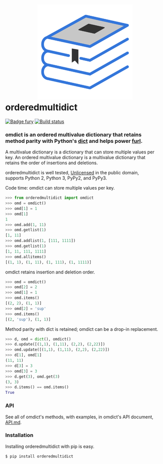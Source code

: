 <h1>
  <div align="center">
    <img src="logo.svg" width="300px" height="300px" alt="orderedmultidict">
  </div>
  orderedmultidict
</h1>

[![Badge fury](https://badge.fury.io/py/orderedmultidict.svg)](https://pypi.python.org/pypi/orderedmultidict)
[![Build status](https://api.travis-ci.org/gruns/orderedmultidict.svg)](https://travis-ci.org/gruns/orderedmultidict)

### omdict is an ordered multivalue dictionary that retains<br>method parity with Python's [dict](http://docs.python.org/library/stdtypes.html#dict) and helps power [furl](https://github.com/gruns/furl).

A multivalue dictionary is a dictionary that can store multiple values per\
key. An ordered multivalue dictionary is a multivalue dictionary that\
retains the order of insertions and deletions.

orderedmultidict is well tested, [Unlicensed](http://unlicense.org/) in the public domain,\
supports Python 2, Python 3, PyPy2, and PyPy3.

Code time: omdict can store multiple values per key.

```python
>>> from orderedmultidict import omdict
>>> omd = omdict()
>>> omd[1] = 1
>>> omd[1]
1
>>> omd.add(1, 11)
>>> omd.getlist(1)
[1, 11]
>>> omd.addlist(1, [111, 1111])
>>> omd.getlist(1)
[1, 11, 111, 1111]
>>> omd.allitems()
[(1, 1), (1, 11), (1, 111), (1, 1111)]
```

omdict retains insertion and deletion order.

```python
>>> omd = omdict()
>>> omd[2] = 2
>>> omd[1] = 1
>>> omd.items()
[(2, 2), (1, 1)]
>>> omd[2] = 'sup'
>>> omd.items()
[(2, 'sup'), (1, 1)]
```

Method parity with dict is retained; omdict can be a drop-in replacement.

```python
>>> d, omd = dict(), omdict()
>>> d.update([(1,1), (1,11), (2,2), (2,22)])
>>> omd.update([(1,1), (1,11), (2,2), (2,22)])
>>> d[1], omd[1]
(11, 11)
>>> d[3] = 3
>>> omd[3] = 3
>>> d.get(3), omd.get(3)
(3, 3)
>>> d.items() == omd.items()
True
```


### API

See all of omdict's methods, with examples, in omdict's API document,\
[API.md](https://github.com/gruns/orderedmultidict/blob/master/API.md).


### Installation

Installing orderedmultidict with pip is easy.

```
$ pip install orderedmultidict
```
